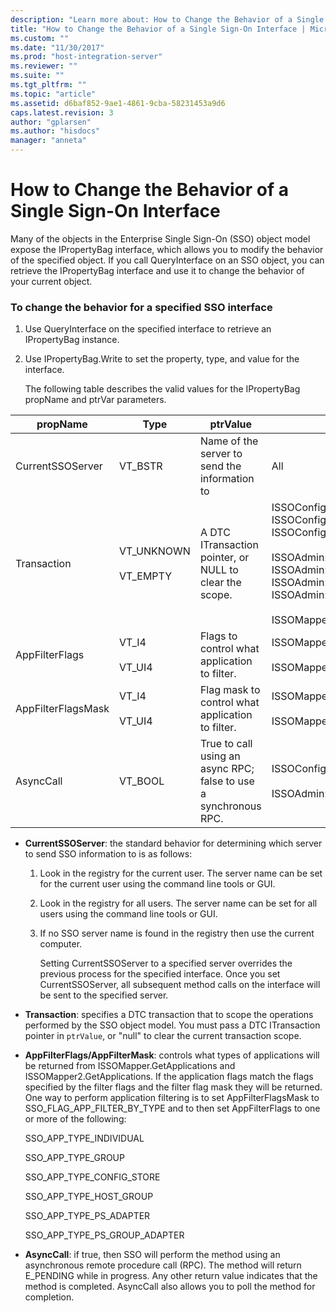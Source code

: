 ```yaml
---
description: "Learn more about: How to Change the Behavior of a Single Sign-On Interface"
title: "How to Change the Behavior of a Single Sign-On Interface | Microsoft Docs"
ms.custom: ""
ms.date: "11/30/2017"
ms.prod: "host-integration-server"
ms.reviewer: ""
ms.suite: ""
ms.tgt_pltfrm: ""
ms.topic: "article"
ms.assetid: d6baf852-9ae1-4861-9cba-58231453a9d6
caps.latest.revision: 3
author: "gplarsen"
ms.author: "hisdocs"
manager: "anneta"
---
```

# How to Change the Behavior of a Single Sign-On Interface
Many of the objects in the Enterprise Single Sign-On (SSO) object model expose the IPropertyBag interface, which allows you to modify the behavior of the specified object. If you call QueryInterface on an SSO object, you can retrieve the IPropertyBag interface and use it to change the behavior of your current object.  

### To change the behavior for a specified SSO interface  

1.  Use QueryInterface on the specified interface to retrieve an IPropertyBag instance.  

2.  Use IPropertyBag.Write to set the property, type, and value for the interface.  

     The following table describes the valid values for the IPropertyBag propName and ptrVar parameters.  

|propName|Type|ptrValue|Usable On|  
|--------------|----------|--------------|---------------|  
|CurrentSSOServer|VT_BSTR|Name of the server to send the information to|All|  
|Transaction|VT_UNKNOWN<br /><br /> VT_EMPTY|A DTC ITransaction pointer, or NULL to clear the scope.|ISSOConfigStore::SetConfigInfo<br />ISSOConfigStore::GetConfigInfo <br />ISSOConfigStore::DeleteConfigInfo<br /><br /> ISSOAdmin::CreateApplication<br />ISSOAdmin::DeleteApplication <br />ISSOAdmin::UpdateApplication<br />ISSOAdmin::CreateFieldInfo<br /><br /> ISSOMapper::GetFieldInfo|  
|AppFilterFlags|VT_I4<br /><br /> VT_UI4|Flags to control what application to filter.|ISSOMapper::GetApplications<br /><br /> ISSOMapper2::GetApplications2|  
|AppFilterFlagsMask|VT_I4<br /><br /> VT_UI4|Flag mask to control what application to filter.|ISSOMapper::GetApplications<br /><br /> ISSOMapper2::GetApplications2|  
|AsyncCall|VT_BOOL|True to call using an async RPC; false to use a synchronous RPC.|ISSOConfigOM::GetServerStatus<br /><br /> ISSOAdmin::GetGlobalInfo|  

- **CurrentSSOServer**: the standard behavior for determining which server to send SSO information to is as follows:  

  1. Look in the registry for the current user. The server name can be set for the current user using the command line tools or GUI.  

  2. Look in the registry for all users. The server name can be set for all users using the command line tools or GUI.  

  3. If no SSO server name is found in the registry then use the current computer.  

     Setting CurrentSSOServer to a specified server overrides the previous process for the specified interface. Once you set CurrentSSOServer, all subsequent method calls on the interface will be sent to the specified server.  

- **Transaction**: specifies a DTC transaction that to scope the operations performed by the SSO object model. You must pass a DTC ITransaction pointer in `ptrValue`, or "null" to clear the current transaction scope.  

- **AppFilterFlags/AppFilterMask**: controls what types of applications will be returned from ISSOMapper.GetApplications and ISSOMapper2.GetApplications. If the application flags match the flags specified by the filter flags and the filter flag mask they will be returned. One way to perform application filtering is to set AppFilterFlagsMask to SSO_FLAG_APP_FILTER_BY_TYPE and to then set AppFilterFlags to one or more of the following:  

   SSO_APP_TYPE_INDIVIDUAL  

   SSO_APP_TYPE_GROUP  

   SSO_APP_TYPE_CONFIG_STORE  

   SSO_APP_TYPE_HOST_GROUP  

   SSO_APP_TYPE_PS_ADAPTER  

   SSO_APP_TYPE_PS_GROUP_ADAPTER  

- **AsyncCall**: if true, then SSO will perform the method using an asynchronous remote procedure call (RPC). The method will return E_PENDING while in progress. Any other return value indicates that the method is completed. AsyncCall also allows you to poll the method for completion.
